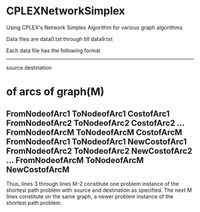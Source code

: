 # CPLEXNetworkSimplex
Using CPLEX's Network Simplex Algorithm for various graph algorithms

Data files are data0.txt through till data9.txt

Each data file has the following format

-------
source destination
# of arcs of graph(M)
FromNodeofArc1 ToNodeofArc1 CostofArc1
FromNodeofArc2 ToNodeofArc2 CostofArc2
...
FromNodeofArcM ToNodeofArcM CostofArcM
FromNodeofArc1 ToNodeofArc1 NewCostofArc1
FromNodeofArc2 ToNodeofArc2 NewCostofArc2
...
FromNodeofArcM ToNodeofArcM NewCostofArcM
-------

Thus, lines 3 through lines M-2 constitute one problem instance of the shortest path problem with source and destination as specified.
The next M lines constitute on the same graph, a newer problem instance of the shortest path problem.


